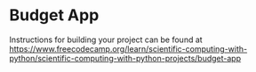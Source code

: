 # Budget App

Instructions for building your project can be found at https://www.freecodecamp.org/learn/scientific-computing-with-python/scientific-computing-with-python-projects/budget-app
